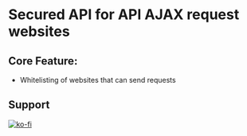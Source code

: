 # Secured API for API AJAX request websites

## Core Feature:
- Whitelisting of websites that can send requests

## Support
[![ko-fi](https://www.ko-fi.com/img/githubbutton_sm.svg)](https://ko-fi.com/F1F31TZ6U)